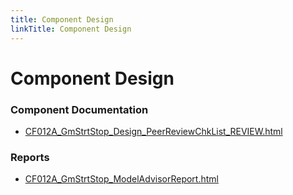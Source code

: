 ```yaml
---
title: Component Design
linkTitle: Component Design
---
```


# Component Design
### Component Documentation

- [CF012A_GmStrtStop_Design_PeerReviewChkList_REVIEW.html](doc/CF012A_GmStrtStop_Design_PeerReviewChkList_REVIEW.html)

### Reports

- [CF012A_GmStrtStop_ModelAdvisorReport.html](Reports/CF012A_GmStrtStop_ModelAdvisorReport.html)

